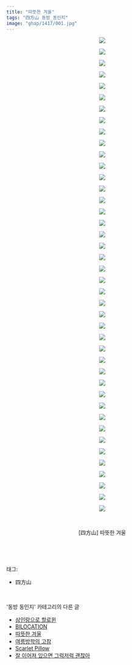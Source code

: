 ```yaml
---
title: "따뜻한 겨울"
tags: "四方山 동방_동인지"
image: "ghap/1417/001.jpg"
---
```

<div class="article">
<p style="text-align: center; clear: none; float: none;"><img src="{{ site.nasurl }}/ghap/1417/001.jpg"/></p>
<p style="text-align: center; clear: none; float: none;"><img src="{{ site.nasurl }}/ghap/1417/002.jpg"/></p>
<p style="text-align: center; clear: none; float: none;"><img src="{{ site.nasurl }}/ghap/1417/003.jpg"/></p>
<p style="text-align: center; clear: none; float: none;"><img src="{{ site.nasurl }}/ghap/1417/004.jpg"/></p>
<p style="text-align: center; clear: none; float: none;"><img src="{{ site.nasurl }}/ghap/1417/005.jpg"/></p>
<p style="text-align: center; clear: none; float: none;"><img src="{{ site.nasurl }}/ghap/1417/006.jpg"/></p>
<p style="text-align: center; clear: none; float: none;"><img src="{{ site.nasurl }}/ghap/1417/007.jpg"/></p>
<p style="text-align: center; clear: none; float: none;"><img src="{{ site.nasurl }}/ghap/1417/008.jpg"/></p>
<p style="text-align: center; clear: none; float: none;"><img src="{{ site.nasurl }}/ghap/1417/009.jpg"/></p>
<p style="text-align: center; clear: none; float: none;"><img src="{{ site.nasurl }}/ghap/1417/010.jpg"/></p>
<p style="text-align: center; clear: none; float: none;"><img src="{{ site.nasurl }}/ghap/1417/011.jpg"/></p>
<p style="text-align: center; clear: none; float: none;"><img src="{{ site.nasurl }}/ghap/1417/012.jpg"/></p>
<p style="text-align: center; clear: none; float: none;"><img src="{{ site.nasurl }}/ghap/1417/013.jpg"/></p>
<p style="text-align: center; clear: none; float: none;"><img src="{{ site.nasurl }}/ghap/1417/014.jpg"/></p>
<p style="text-align: center; clear: none; float: none;"><img src="{{ site.nasurl }}/ghap/1417/015.jpg"/></p>
<p style="text-align: center; clear: none; float: none;"><img src="{{ site.nasurl }}/ghap/1417/016.jpg"/></p>
<p style="text-align: center; clear: none; float: none;"><img src="{{ site.nasurl }}/ghap/1417/017.jpg"/></p>
<p style="text-align: center; clear: none; float: none;"><img src="{{ site.nasurl }}/ghap/1417/018.jpg"/></p>
<p style="text-align: center; clear: none; float: none;"><img src="{{ site.nasurl }}/ghap/1417/019.jpg"/></p>
<p style="text-align: center; clear: none; float: none;"><img src="{{ site.nasurl }}/ghap/1417/020.jpg"/></p>
<p style="text-align: center; clear: none; float: none;"><img src="{{ site.nasurl }}/ghap/1417/021.jpg"/></p>
<p style="text-align: center; clear: none; float: none;"><img src="{{ site.nasurl }}/ghap/1417/022.jpg"/></p>
<p style="text-align: center; clear: none; float: none;"><img src="{{ site.nasurl }}/ghap/1417/023.jpg"/></p>
<p style="text-align: center; clear: none; float: none;"><img src="{{ site.nasurl }}/ghap/1417/024.jpg"/></p>
<p style="text-align: center; clear: none; float: none;"><img src="{{ site.nasurl }}/ghap/1417/025.jpg"/></p>
<p style="text-align: center; clear: none; float: none;"><img src="{{ site.nasurl }}/ghap/1417/026.jpg"/></p>
<p style="text-align: center; clear: none; float: none;"><img src="{{ site.nasurl }}/ghap/1417/027.jpg"/></p>
<p style="text-align: center; clear: none; float: none;"><img src="{{ site.nasurl }}/ghap/1417/028.jpg"/></p>
<p style="text-align: center; clear: none; float: none;"><img src="{{ site.nasurl }}/ghap/1417/029.jpg"/></p>
<p style="text-align: center; clear: none; float: none;"><img src="{{ site.nasurl }}/ghap/1417/030.jpg"/></p>
<p style="text-align: center; clear: none; float: none;"><img src="{{ site.nasurl }}/ghap/1417/031.jpg"/></p>
<p style="text-align: center; clear: none; float: none;"><img src="{{ site.nasurl }}/ghap/1417/032.jpg"/></p>
<p style="text-align: center; clear: none; float: none;"><img src="{{ site.nasurl }}/ghap/1417/033.jpg"/></p>
<p style="text-align: center; clear: none; float: none;"><img src="{{ site.nasurl }}/ghap/1417/034.jpg"/></p>
<p style="text-align: center; clear: none; float: none;"><img src="{{ site.nasurl }}/ghap/1417/035.jpg"/></p>
<p style="text-align: center; clear: none; float: none;"><img src="{{ site.nasurl }}/ghap/1417/036.jpg"/></p>
<p style="text-align: center; clear: none; float: none;"><img src="{{ site.nasurl }}/ghap/1417/037.jpg"/></p>
<p style="text-align: center; clear: none; float: none;"><img src="{{ site.nasurl }}/ghap/1417/038.jpg"/></p>
<p style="text-align: center; clear: none; float: none;"><img src="{{ site.nasurl }}/ghap/1417/039.jpg"/></p>
<p style="text-align: center; clear: none; float: none;"><img src="{{ site.nasurl }}/ghap/1417/040.jpg"/></p>
<p style="text-align: center; clear: none; float: none;"><img src="{{ site.nasurl }}/ghap/1417/041.jpg"/></p>
<p style="text-align: center; clear: none; float: none;"><img src="{{ site.nasurl }}/ghap/1417/042.jpg"/></p>
<p style="text-align: center; clear: none; float: none;"><br/></p>
<p style="text-align: center; clear: none; float: none;">[四方山] 따뜻한 겨울</p>
<p><br/></p>
</div><br/>
<div class="tagTrail">
<p>태그: </p>
<ul>
<li>四方山</li>
</ul>
</div><br/>
<div class="another">
<p>'동방 동인지' 카테고리의 다른 글</p>
<ul>
<li><a href="/2016-08-08-ghap_1419">삼인랑으로 할로윈</a></li>
<li><a href="/2016-08-08-ghap_1418">BILOCATION</a></li>
<li><a href="/2016-08-08-ghap_1417">따뜻한 겨울</a></li>
<li><a href="/2016-08-08-ghap_1415">여름방학의 고참</a></li>
<li><a href="/2016-08-08-ghap_1414">Scarlet Pillow</a></li>
<li><a href="/2016-08-08-ghap_1413">잘 이어져 있으면 그럭저럭 괜찮아</a></li>
</ul>
</div><br/>
<div class="cb_module cb_fluid">
<div class="cb_wrt cb_profile">
</div><!-- commentList close -->
</div><br/>

